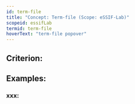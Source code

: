 ```yaml
---
id: term-file
title: "Concept: Term-file (Scope: eSSIF-Lab)"
scopeid: essifLab
termid: term-file
hoverText: "term-file popover"
---
```


## Criterion:

## Examples:

### xxx:

